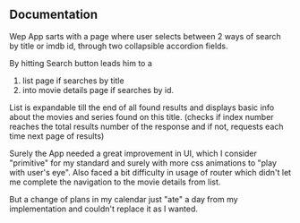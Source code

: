 ## Documentation 

 Wep App sarts with a page where user selects between 2 ways of search by title or imdb id, through two collapsible accordion fields.

 By hitting Search button leads him to a 

 1) list page if searches by title
 2) into movie details page if searches by id.

 List is expandable till the end of all found results and displays basic info about the movies and series found on this title. 
 (checks if index number reaches the total results number of the response and if not, requests each time next page of results)

 Surely the App needed a great improvement in UI, which I consider "primitive" for my standard and surely with more css animations to "play with user's eye".
 Also faced a bit difficulty in usage of router which didn't let me complete the navigation to the movie details from list.

 But a change of plans in my calendar just "ate" a day from my implementation and couldn't replace it as I wanted. 
